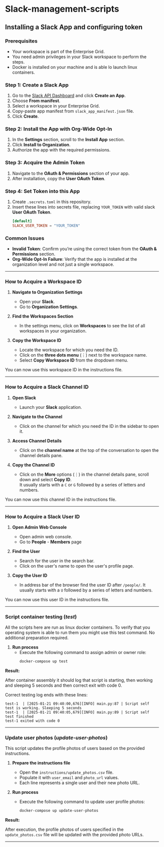 # Slack-management-scripts

## Installing a Slack App and configuring token

### **Prerequisites**
- Your workspace is part of the Enterprise Grid.
- You need admin privileges in your Slack workspace to perform the steps.
- Docker is installed on your machine and is able lo launch linux containers.

### **Step 1: Create a Slack App**
1. Go to the [Slack API Dashboard](https://api.slack.com/apps) and click **Create an App**.
2. Choose **From manifest**.
3. Select a workspace in your Enterprise Grid.
4. Copy-paste app manifest from `slack_app_manifest.json` file.
5. Click **Create**.

### **Step 2: Install the App with Org-Wide Opt-In**
1. In the **Settings** section, scroll to the **Install App** section.
2. Click **Install to Organization**.
3. Authorize the app with the required permissions.

### **Step 3: Acquire the Admin Token**
1. Navigate to the **OAuth & Permissions** section of your app.
2. After installation, copy the **User OAuth Token**.

### **Step 4: Set Token into this App**
1. Create `.secrets.toml` in this repository.
2. Insert these lines into secrets file, replacing `YOUR_TOKEN` with valid slack **User OAuth Token**.
   ```toml
   [default]
   SLACK_USER_TOKEN = "YOUR_TOKEN"
   ```

### **Common Issues**
- **Invalid Token**: Confirm you’re using the correct token from the **OAuth & Permissions** section.
- **Org-Wide Opt-In Failure**: Verify that the app is installed at the organization level and not just a single workspace.

---

### **How to Acquire a Workspace ID**

1. **Navigate to Organization Settings**  
   - Open your **Slack**.  
   - Go to **Organization Settings**.

2. **Find the Workspaces Section**  
   - In the settings menu, click on **Workspaces** to see the list of all workspaces in your organization.

3. **Copy the Workspace ID**  
   - Locate the workspace for which you need the ID.  
   - Click on the **three dots menu** (⋮) next to the workspace name.  
   - Select **Copy Workspace ID** from the dropdown menu.

You can now use this workspace ID in the instructions file.

---

### **How to Acquire a Slack Channel ID**

1. **Open Slack**  
   - Launch your **Slack** application.

2. **Navigate to the Channel**  
   - Click on the channel for which you need the ID in the sidebar to open it.

3. **Access Channel Details**  
   - Click on the **channel name** at the top of the conversation to open the channel details pane.

4. **Copy the Channel ID**
   - Click on the **More** options (⋮) in the channel details pane, scroll down and select **Copy ID**.  
   It usually starts with a `C` or `G` followed by a series of letters and numbers.
   
You can now use this channel ID in the instructions file.

---

### **How to Acquire a Slack User ID**

1. **Open Admin Web Console**  
   - Open admin web console.
   - Go to **People** - **Members** page

2. **Find the User**
   - Search for the user in the search bar.
   - Click on the user's name to open the user's profile page.

3. **Copy the User ID**
   - In address bar of the browser find the user ID after `/people/`.
   It usually starts with a `U` followed by a series of letters and numbers.

You can now use this user ID in the instructions file.

---




### **Script container testing** (*test*)

All the scripts here are run as linux docker containers. To verify that you operating system is able to run 
them you might use this test command. No additional preparation required.

   
1. **Run process**  
   - Execute the following command to assign admin or owner role:
     ```bash
     docker-compose up test
     ```

**Result:**

After container assembly it should log that script is starting, then working and sleeping 5 seconds and then 
correct exit with code 0.

Correct testing log ends with these lines:
```log
test-1  | [2025-01-21 09:40:00,676][INFO] main.py:87 | Script self test is working. Sleeping 5 seconds
test-1  | [2025-01-21 09:40:05,679][INFO] main.py:89 | Script self test finished
test-1 exited with code 0

```
---

### **Update user photos** (*update-user-photos*)

This script updates the profile photos of users based on the provided instructions.

1. **Prepare the instructions file**  
   - Open the `instructions/update_photos.csv` file.  
   - Populate it with `user_email` and `photo_url` values.
   - Each line represents a single user and their new photo URL.
   
2. **Run process**  
   - Execute the following command to update user profile photos:
     ```bash
     docker-compose up update-user-photos
     ```

**Result:**  

After execution, the profile photos of users specified in the `update_photos.csv` file will be updated with the provided photo URLs.

---
